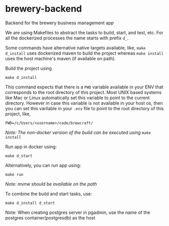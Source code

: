 # brewery-backend
Backend for the brewery business management app

We are using Makefiles to abstract the tasks to build, start, and test, etc. For all the dockerized processes the name starts with prefix `d_`.

Some commands have alternative native targets available, like, `make d_install` uses dockerized maven to build the project whereas `make install` uses the host machine's maven (if available on path).


Build the project using
```
make d_install
```

This command expects that there is a `PWD` variable available in your ENV that corresponds to the root directory of this project. Most UNIX based systems like Mac or Linux automatically set this variable to point to the current directory. However in case this variable is not available in your host os, then you can set this varilable in your `.env` file to point to the root directory of this project, like,

```
PWD=/c/Users/<username>/code/brewcraft/
```

_Note: The non-docker version of the build can be executed using `make install`_

Run app in docker using:
```
make d_start
```

Alternatively, you can run app using:
```
make run
```
_Note: mvnw should be available on the path_


To combine the build and start tasks, use:
```
make d_install d_start
```

Note: When creating postgres server in pgadmin, use the name of the postgres container(postgresdb) as the host
